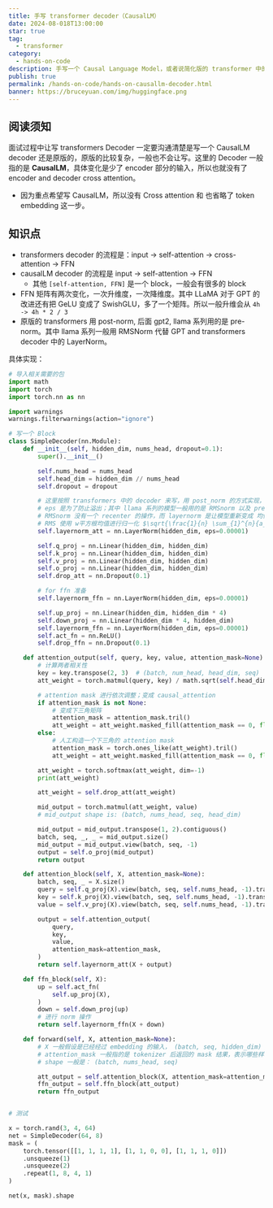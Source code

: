 ```yaml
---
title: 手写 transformer decoder（CausalLM）
date: 2024-08-018T13:00:00
star: true
tag:
  - transformer
category:
  - hands-on-code
description: 手写一个 Causal Language Model，或者说简化版的 transformer 中的 decoder。
publish: true
permalink: /hands-on-code/hands-on-causallm-decoder.html
banner: https://bruceyuan.com/img/huggingface.png
---
```


## 阅读须知
面试过程中让写 transformers Decoder 一定要沟通清楚是写一个 CausalLM decoder 还是原版的，原版的比较复杂，一般也不会让写。这里的 Decoder 一般指的是 **CausalLM**，具体变化是少了 encoder 部分的输入，所以也就没有了 encoder and decoder cross attention。
- 因为重点希望写 CausalLM，所以没有 Cross attention 和 也省略了 token embedding 这一步。

## 知识点
- transformers decoder 的流程是：input -> self-attention -> cross-attention -> FFN
- causalLM decoder 的流程是 input -> self-attention -> FFN
	- 其他 `[self-attention, FFN]` 是一个 block，一般会有很多的 block
- FFN 矩阵有两次变化，一次升维度，一次降维度。其中 LLaMA 对于 GPT 的改进还有把 GeLU 变成了 SwishGLU，多了一个矩阵。所以一般升维会从 `4h -> 4h * 2 / 3`
- 原版的 transformers 用 post-norm, 后面 gpt2, llama 系列用的是 pre-norm。其中 llama 系列一般用 RMSNorm 代替 GPT and transformers decoder 中的 LayerNorm。

具体实现：
```python
# 导入相关需要的包
import math
import torch
import torch.nn as nn

import warnings
warnings.filterwarnings(action="ignore")

# 写一个 Block
class SimpleDecoder(nn.Module):
    def __init__(self, hidden_dim, nums_head, dropout=0.1):
        super().__init__()

        self.nums_head = nums_head
        self.head_dim = hidden_dim // nums_head
        self.dropout = dropout

        # 这里按照 transformers 中的 decoder 来写，用 post_norm 的方式实现，主意有 残差链接
        # eps 是为了防止溢出；其中 llama 系列的模型一般用的是 RMSnorm 以及 pre-norm（为了稳定性）
        # RMSnorm 没有一个 recenter 的操作，而 layernorm 是让模型重新变成 均值为 0，方差为 1
        # RMS 使用 w平方根均值进行归一化 $\sqrt{\frac{1}{n} \sum_{1}^{n}{a_i^2} }$
        self.layernorm_att = nn.LayerNorm(hidden_dim, eps=0.00001)

        self.q_proj = nn.Linear(hidden_dim, hidden_dim)
        self.k_proj = nn.Linear(hidden_dim, hidden_dim)
        self.v_proj = nn.Linear(hidden_dim, hidden_dim)
        self.o_proj = nn.Linear(hidden_dim, hidden_dim)
        self.drop_att = nn.Dropout(0.1)

        # for ffn 准备
        self.layernorm_ffn = nn.LayerNorm(hidden_dim, eps=0.00001)

        self.up_proj = nn.Linear(hidden_dim, hidden_dim * 4)
        self.down_proj = nn.Linear(hidden_dim * 4, hidden_dim)
        self.layernorm_ffn = nn.LayerNorm(hidden_dim, eps=0.00001)
        self.act_fn = nn.ReLU()
        self.drop_ffn = nn.Dropout(0.1)

    def attention_output(self, query, key, value, attention_mask=None):
        # 计算两者相关性
        key = key.transpose(2, 3)  # (batch, num_head, head_dim, seq)
        att_weight = torch.matmul(query, key) / math.sqrt(self.head_dim)

        # attention mask 进行依次调整；变成 causal_attention
        if attention_mask is not None:
            # 变成下三角矩阵
            attention_mask = attention_mask.tril()
            att_weight = att_weight.masked_fill(attention_mask == 0, float("-1e20"))
        else:
            # 人工构造一个下三角的 attention mask
            attention_mask = torch.ones_like(att_weight).tril()
            att_weight = att_weight.masked_fill(attention_mask == 0, float("-1e20"))

        att_weight = torch.softmax(att_weight, dim=-1)
        print(att_weight)

        att_weight = self.drop_att(att_weight)

        mid_output = torch.matmul(att_weight, value)
        # mid_output shape is: (batch, nums_head, seq, head_dim)

        mid_output = mid_output.transpose(1, 2).contiguous()
        batch, seq, _, _ = mid_output.size()
        mid_output = mid_output.view(batch, seq, -1)
        output = self.o_proj(mid_output)
        return output

    def attention_block(self, X, attention_mask=None):
        batch, seq, _ = X.size()
        query = self.q_proj(X).view(batch, seq, self.nums_head, -1).transpose(1, 2)
        key = self.k_proj(X).view(batch, seq, self.nums_head, -1).transpose(1, 2)
        value = self.v_proj(X).view(batch, seq, self.nums_head, -1).transpose(1, 2)

        output = self.attention_output(
            query,
            key,
            value,
            attention_mask=attention_mask,
        )
        return self.layernorm_att(X + output)

    def ffn_block(self, X):
        up = self.act_fn(
            self.up_proj(X),
        )
        down = self.down_proj(up)
        # 进行 norm 操作
        return self.layernorm_ffn(X + down)

    def forward(self, X, attention_mask=None):
        # X 一般假设是已经经过 embedding 的输入， (batch, seq, hidden_dim)
        # attention_mask 一般指的是 tokenizer 后返回的 mask 结果，表示哪些样本需要忽略
        # shape 一般是： (batch, nums_head, seq)

        att_output = self.attention_block(X, attention_mask=attention_mask)
        ffn_output = self.ffn_block(att_output)
        return ffn_output


# 测试

x = torch.rand(3, 4, 64)
net = SimpleDecoder(64, 8)
mask = (
    torch.tensor([[1, 1, 1, 1], [1, 1, 0, 0], [1, 1, 1, 0]])
    .unsqueeze(1)
    .unsqueeze(2)
    .repeat(1, 8, 4, 1)
)

net(x, mask).shape
```